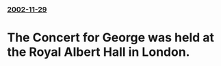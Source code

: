 ### [2002-11-29](/news/2002/11/29/index.md)

#  The Concert for George was held at the Royal Albert Hall in London.




